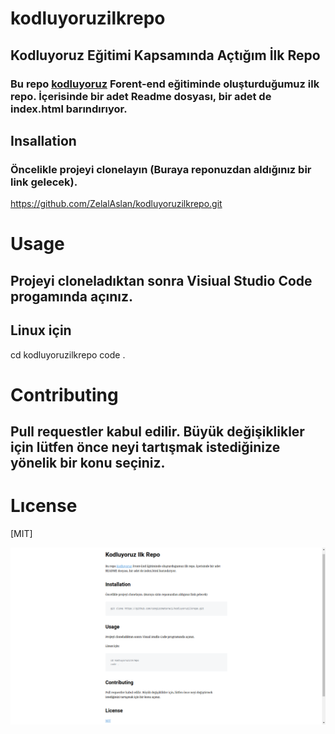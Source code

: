 # kodluyoruzilkrepo
## Kodluyoruz Eğitimi Kapsamında Açtığım İlk Repo
### Bu repo [kodluyoruz](https://www.kodluyoruz.org/) Forent-end eğitiminde oluşturduğumuz ilk repo. İçerisinde bir adet Readme dosyası, bir adet de index.html barındırıyor.

## Insallation
### Öncelikle projeyi clonelayın  (Buraya reponuzdan aldığınız bir link gelecek).

https://github.com/ZelalAslan/kodluyoruzilkrepo.git

# Usage 
##  Projeyi cloneladıktan sonra Visiual Studio Code progamında açınız.
## Linux için
cd kodluyoruzilkrepo
code .

# Contributing
## Pull requestler kabul edilir. Büyük değişiklikler için lütfen önce neyi tartışmak istediğinize yönelik bir konu seçiniz.

# Lıcense 
[MIT]

![Proje resim](https://raw.githubusercontent.com/Kodluyoruz/taskforce/main/git/odev1/figures/markdown.png)
